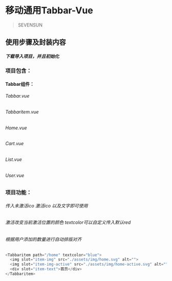 # 移动通用Tabbar-Vue

> SEVENSUN

## 使用步骤及封装内容

##### 下载导入项目，并且初始化
### 项目包含：
#### Tabbar组件：
###### Tabbar.vue
###### Tabbaritem.vue
###### Home.vue
###### Cart.vue
###### List.vue
###### User.vue

### 项目功能：
###### 传入未激活ico 激活ico 以及文字即可使用
###### 激活改变当前激活位置的颜色 textcolor可以自定义传入默认red
###### 根据用户添加的数量进行自动排版对齐
~~~javascript
<Tabbaritem path="/home" textcolor="blue">
  <img slot="item-img" src="./assets/img/home.svg" alt="">
  <img slot="item-img-active" src="./assets/img/home-active.svg" alt="">
  <div slot="item-text">首页</div>
</Tabbaritem>
~~~

